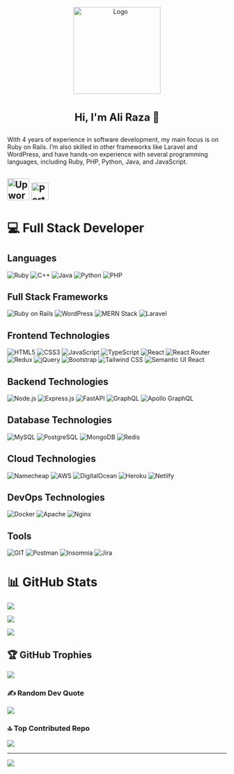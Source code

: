 <p align="center">
  <img src="https://alirazaofficial.com/wp-content/uploads/2024/11/cropped-logo-1.webp" alt="Logo" width="200"/>
</p>

# <p align="center"><strong><span style="font-size: 24px;">Hi, I'm Ali Raza 👋</span></strong></p>

With 4 years of experience in software development, my main focus is on Ruby on Rails. I’m also skilled in other frameworks like Laravel and WordPress, and have hands-on experience with several programming languages, including Ruby, PHP, Python, Java, and JavaScript.

<a href="https://www.upwork.com/freelancers/alirazayasin" target="_blank"><img src="https://alirazaofficial.com/wp-content/uploads/2024/11/upwork.svg" data-svg="https://simpleicons.org/icons/fiverr.svg" alt="Upwork" width="50" /></a>
<a href="https://alirazaofficial.com" target="_blank"><img src="https://alirazaofficial.com/wp-content/uploads/2024/11/cropped-logo.webp" alt="Portfolio" width="40" /></a>
---

# 💻 Full Stack Developer

## Languages

![Ruby](https://img.shields.io/badge/Ruby-%23CC342D.svg?style=for-the-badge&logo=ruby&logoColor=white) 
![C++](https://img.shields.io/badge/C++-%2300599C.svg?style=for-the-badge&logo=c%2B%2B&logoColor=white) 
![Java](https://img.shields.io/badge/Java-%23ED8B00.svg?style=for-the-badge&logo=java&logoColor=white) 
![Python](https://img.shields.io/badge/Python-3670A0?style=for-the-badge&logo=python&logoColor=ffdd54) 
![PHP](https://img.shields.io/badge/PHP-%23777BB4.svg?style=for-the-badge&logo=php&logoColor=white) 

## Full Stack Frameworks

![Ruby on Rails](https://img.shields.io/badge/Ruby_on_Rails-%23CC0000.svg?style=for-the-badge&logo=ruby-on-rails&logoColor=white) 
![WordPress](https://img.shields.io/badge/WordPress-%2321759B.svg?style=for-the-badge&logo=wordpress&logoColor=white) 
![MERN Stack](https://img.shields.io/badge/MERN_Stack-61DAFB?style=for-the-badge&logo=react&logoColor=white) 
![Laravel](https://img.shields.io/badge/Laravel-%23FF2D20.svg?style=for-the-badge&logo=laravel&logoColor=white) 


## Frontend Technologies

![HTML5](https://img.shields.io/badge/HTML5-%23E34F26.svg?style=for-the-badge&logo=html5&logoColor=white) 
![CSS3](https://img.shields.io/badge/CSS3-%231572B6.svg?style=for-the-badge&logo=css3&logoColor=white) 
![JavaScript](https://img.shields.io/badge/JavaScript-%23323330.svg?style=for-the-badge&logo=javascript&logoColor=%23F7DF1E) 
![TypeScript](https://img.shields.io/badge/TypeScript-%23007ACC.svg?style=for-the-badge&logo=typescript&logoColor=white) 
![React](https://img.shields.io/badge/React-%2320232a.svg?style=for-the-badge&logo=react&logoColor=61DAFB) 
![React Router](https://img.shields.io/badge/React_Router-CA4245?style=for-the-badge&logo=react-router&logoColor=white) 
![Redux](https://img.shields.io/badge/Redux-%23593d88.svg?style=for-the-badge&logo=redux&logoColor=white) 
![jQuery](https://img.shields.io/badge/jQuery-%230769AD.svg?style=for-the-badge&logo=jquery&logoColor=white) 
![Bootstrap](https://img.shields.io/badge/Bootstrap-%23563D7C.svg?style=for-the-badge&logo=bootstrap&logoColor=white) 
![Tailwind CSS](https://img.shields.io/badge/Tailwind_CSS-%2338B2AC.svg?style=for-the-badge&logo=tailwind-css&logoColor=white) 
![Semantic UI React](https://img.shields.io/badge/Semantic_UI_React-%2335BDB2.svg?style=for-the-badge&logo=SemanticUIReact&logoColor=white) 

## Backend Technologies

![Node.js](https://img.shields.io/badge/Node.js-6DA55F?style=for-the-badge&logo=node.js&logoColor=white) 
![Express.js](https://img.shields.io/badge/Express.js-%23404d59.svg?style=for-the-badge) 
![FastAPI](https://img.shields.io/badge/FastAPI-005571?style=for-the-badge&logo=fastapi) 
![GraphQL](https://img.shields.io/badge/GraphQL-E10098?style=for-the-badge&logo=graphql&logoColor=white) 
![Apollo GraphQL](https://img.shields.io/badge/Apollo_GraphQL-311C87?style=for-the-badge&logo=apollo-graphql&logoColor=white) 

## Database Technologies

![MySQL](https://img.shields.io/badge/MySQL-%2300f.svg?style=for-the-badge&logo=mysql&logoColor=white) 
![PostgreSQL](https://img.shields.io/badge/PostgreSQL-%23316192.svg?style=for-the-badge&logo=postgresql&logoColor=white) 
![MongoDB](https://img.shields.io/badge/MongoDB-%234ea94b.svg?style=for-the-badge&logo=mongodb&logoColor=white) 
![Redis](https://img.shields.io/badge/Redis-%23DD0031.svg?style=for-the-badge&logo=redis&logoColor=white) 

## Cloud Technologies

![Namecheap](https://img.shields.io/badge/Namecheap-DE3E2A?style=for-the-badge&logo=namecheap&logoColor=white)
![AWS](https://img.shields.io/badge/AWS-%23FF9900.svg?style=for-the-badge&logo=amazon-aws&logoColor=white) 
![DigitalOcean](https://img.shields.io/badge/DigitalOcean-%230167ff.svg?style=for-the-badge&logo=digitalOcean&logoColor=white) 
![Heroku](https://img.shields.io/badge/Heroku-%23430098.svg?style=for-the-badge&logo=heroku&logoColor=white) 
![Netlify](https://img.shields.io/badge/Netlify-%23000000.svg?style=for-the-badge&logo=netlify&logoColor=00C7B7) 

## DevOps Technologies

![Docker](https://img.shields.io/badge/Docker-%230db7ed.svg?style=for-the-badge&logo=docker&logoColor=white) 
![Apache](https://img.shields.io/badge/Apache-%23D42029.svg?style=for-the-badge&logo=apache&logoColor=white) 
![Nginx](https://img.shields.io/badge/Nginx-%23009639.svg?style=for-the-badge&logo=nginx&logoColor=white) 

## Tools

![GIT](https://img.shields.io/badge/GIT-fc6d26?style=for-the-badge&logo=git&logoColor=white) 
![Postman](https://img.shields.io/badge/Postman-FF6C37?style=for-the-badge&logo=postman&logoColor=white) 
![Insomnia](https://img.shields.io/badge/Insomnia-black?style=for-the-badge&logo=insomnia&logoColor=5849BE) 
![Jira](https://img.shields.io/badge/Jira-%230A0FFF.svg?style=for-the-badge&logo=jira&logoColor=white) 


# 📊 GitHub Stats
![](https://github-readme-stats.vercel.app/api?username=aliraza-stack&theme=react&hide_border=false&include_all_commits=true&count_private=true)

![](https://github-readme-stats.vercel.app/api/top-langs/?username=aliraza-stack&theme=react&hide_border=false&include_all_commits=true&count_private=true&layout=compact)

![](https://github-readme-streak-stats.herokuapp.com/?user=aliraza-stack&theme=react&hide_border=false)<br/>


## 🏆 GitHub Trophies
![](https://github-profile-trophy.vercel.app/?username=aliraza-stack&theme=radical&no-frame=false&no-bg=false&margin-w=4)

### ✍️ Random Dev Quote
![](https://quotes-github-readme.vercel.app/api?type=horizontal&theme=radical)

### 🔝 Top Contributed Repo
![](https://github-contributor-stats.vercel.app/api?username=aliraza-stack&limit=5&theme=dark&combine_all_yearly_contributions=true)

---
[![](https://visitcount.itsvg.in/api?id=aliraza-stack&icon=2&color=1)](https://visitcount.itsvg.in)

<!-- Proudly created with GPRM ( https://gprm.itsvg.in ) -->
